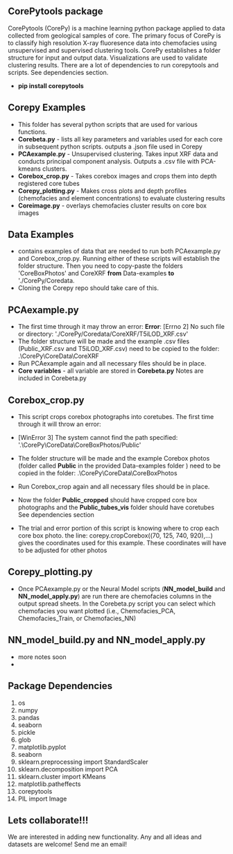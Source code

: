 ## CorePytools package
CorePytools (CorePy) is a machine learning python package applied to data collected from geological samples of core. The primary focus of CorePy is to classify high resolution 
X-ray fluoresence data into chemofacies using unsupervised and supervised clustering tools. CorePy establishes a folder structure for input and output data. Visualizations are used to validate clustering results. There are a lot of dependencies to run corepytools and scripts. See dependencies section.

- **pip install corepytools**

## Corepy Examples
- This folder has several python scripts that are used for various functions.
 - **Corebeta.py** - lists all key parameters and variables used for each core in subsequent python scripts. outputs a .json file used in Corepy  
 - **PCAexample.py** -  Unsupervised clustering. Takes input XRF data and conducts principal component analysis. Outputs a .csv file with PCA-kmeans clusters.
 - **Corebox_crop.py** - Takes corebox images and crops them into depth registered core tubes
 - **Corepy_plotting.py** - Makes cross plots and depth profiles (chemofacies and element concentrations) to evaluate clustering results
 - **Coreimage.py** - overlays chemofacies cluster results on core box images  

## Data Examples
- contains examples of data that are needed to run both PCAexample.py and Corebox_crop.py. Running either of these scripts will establish the folder structure. Then you need to copy-paste the folders 'CoreBoxPhotos' and CoreXRF **from** Data-examples **to** './CorePy/Coredata.
- Cloning the Corepy repo should take care of this.

## PCAexample.py
- The first time through it may throw an error:
 **Error**: [Errno 2] No such file or directory: './CorePy/Coredata/CoreXRF/T5iLOD_XRF.csv'
- The folder structure will be made and the example .csv files (Public_XRF.csv and T5iLOD_XRF.csv) need to be copied to the folder: .\CorePy\CoreData\CoreXRF
- Run PCAexample again and all necessary files should be in place.
- **Core variables** - all variable are stored in **Corebeta.py** Notes are included in Corebeta.py 

## Corebox_crop.py
- This script crops corebox photographs into coretubes. The first time through it will throw an error:
 - [WinError 3] The system cannot find the path specified: '.\\CorePy\\CoreData\\CoreBoxPhotos/Public'
 
- The folder structure will be made and the example Corebox photos (folder called **Public** in the provided Data-examples folder ) need to be copied in the folder: .\CorePy\CoreData\CoreBoxPhotos

- Run Corebox_crop again and all necessary files should be in place.

- Now the folder **Public_cropped** should have cropped core box photographs and the **Public_tubes_vis** folder should have coretubes 
See dependencies section

- The trial and error portion of this script is knowing where to crop each core box photo. the line: corepy.cropCorebox((70, 125, 740, 920),...) gives the coordinates used for this example. These coordinates will have to be adjusted for other photos 

## Corepy_plotting.py
- Once PCAexample.py or the Neural Model scripts (**NN_model_build** and **NN_model_apply.py**) are run there are chemofacies columns in the output spread sheets. In the Corebeta.py script you can select which chemofacies you want plotted (i.e., Chemofacies_PCA, Chemofacies_Train, or Chemofacies_NN)

## NN_model_build.py and NN_model_apply.py
- more notes soon
- 
## Package Dependencies

1) os
2) numpy
3) pandas
4) seaborn
5) pickle
6) glob
7) matplotlib.pyplot
8) seaborn
9) sklearn.preprocessing import StandardScaler
10) sklearn.decomposition import PCA
11) sklearn.cluster import KMeans
12) matplotlib.patheffects
13) corepytools
14) PIL import Image

## Lets collaborate!!!
We are interested in adding new functionality. Any and all ideas and datasets are welcome! Send me an email!
